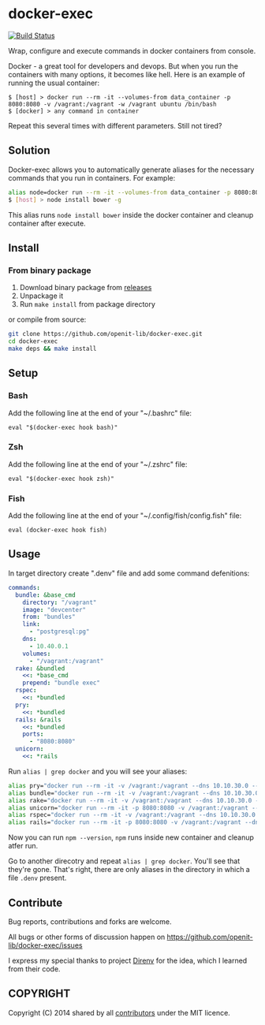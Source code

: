 # docker-exec

[![Build Status](https://drone.io/github.com/openit-lib/docker-exec/status.png)](https://drone.io/github.com/openit-lib/docker-exec/latest)

Wrap, configure and execute commands in docker containers from console.

Docker - a great tool for developers and devops. But when you run the containers with many options, it becomes like hell.
Here is an example of running the usual container:
```
$ [host] > docker run --rm -it --volumes-from data_container -p 8080:8080 -v /vagrant:/vagrant -w /vagrant ubuntu /bin/bash
$ [docker] > any command in container
```
Repeat this several times with different parameters. Still not tired?

## Solution

Docker-exec allows you to automatically generate aliases for the necessary commands that you run in containers. For example:
```bash
alias node=docker run --rm -it --volumes-from data_container -p 8080:8080 -v /vagrant:/vagrant ubuntu node
$ [host] > node install bower -g
```
This alias runs `node install bower` inside the docker container and cleanup container after execute.

## Install

### From binary package

1. Download binary package from [releases](https://github.com/openit-lib/docker-exec/releases)
2. Unpackage it
3. Run `make install` from package directory

or compile from source:

```bash
git clone https://github.com/openit-lib/docker-exec.git
cd docker-exec
make deps && make install
```
## Setup

### Bash

Add the following line at the end of your "~/.bashrc" file:

`eval "$(docker-exec hook bash)"`

### Zsh

Add the following line at the end of your "~/.zshrc" file:

`eval "$(docker-exec hook zsh)"`

### Fish
Add the following line at the end of your "~/.config/fish/config.fish" file:

`eval (docker-exec hook fish)`


## Usage

In target directory create ".denv" file and add some command defenitions:

```yaml
commands:
  bundle: &base_cmd
    directory: "/vagrant"
    image: "devcenter"
    from: "bundles"
    link:
      - "postgresql:pg"
    dns:
      - 10.40.0.1
    volumes:
      - "/vagrant:/vagrant"
  rake: &bundled
    <<: *base_cmd
    prepend: "bundle exec"
  rspec:
    <<: *bundled
  pry:
    <<: *bundled
  rails: &rails
    <<: *bundled
    ports:
      - "8080:8080"
  unicorn:
    <<: *rails
```
Run `alias | grep docker` and you will see your aliases:
```bash
alias pry="docker run --rm -it -v /vagrant:/vagrant --dns 10.10.30.0 --link postgresql:pg -w /vagrant devcenter bundle exec pry";
alias bundle="docker run --rm -it -v /vagrant:/vagrant --dns 10.10.30.0 --link postgresql:pg -w /vagrant devcenter bundle";
alias rake="docker run --rm -it -v /vagrant:/vagrant --dns 10.10.30.0 --link postgresql:pg -w /vagrant devcenter bundle exec rake";
alias unicorn="docker run --rm -it -p 8080:8080 -v /vagrant:/vagrant --dns 10.10.30.0 --link postgresql:pg -w /vagrant devcenter bundle exec unicorn";
alias rspec="docker run --rm -it -v /vagrant:/vagrant --dns 10.10.30.0 --link postgresql:pg -w /vagrant devcenter bundle exec rspec";
alias rails="docker run --rm -it -p 8080:8080 -v /vagrant:/vagrant --dns 10.10.30.0 --link postgresql:pg -w /vagrant devcenter bundle exec rails";
```

Now you can run `npm --version`, `npm` runs inside new container and cleanup atfer run.

Go to another direcotry and repeat `alias | grep docker`.
You'll see that they're gone. That's right, there are only aliases in the directory in which a file `.denv` present.

## Contribute

Bug reports, contributions and forks are welcome.

All bugs or other forms of discussion happen on
<https://github.com/openit-lib/docker-exec/issues>

I express my special thanks to project [Direnv](https://github.com/zimbatm/direnv) for the idea, which I learned from their code.

## COPYRIGHT

Copyright (C) 2014 shared by all
[contributors](https://github.com/openit-lib/docker-exec/graphs/contributors) under
the MIT licence.
